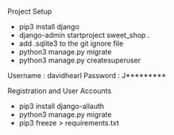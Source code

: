 Project Setup

- pip3 install django
- django-admin startproject sweet_shop .
- add .sqlite3 to the git ignore file
- python3 manage.py migrate
- python3 manage.py createsuperuser

Username : davidhearl
Password : J*********

Registration and User Accounts

- pip3 install django-allauth
- python3 manage.py migrate
- pip3 freeze > requirements.txt